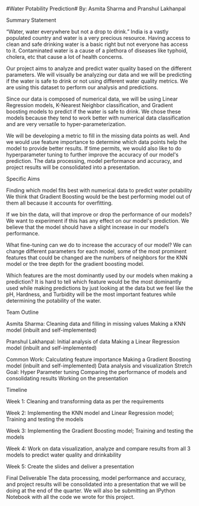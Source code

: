 #Water Potability Prediction#
By: Asmita Sharma and Pranshul Lakhanpal 

Summary Statement

“Water, water everywhere but not a drop to drink.” India is a vastly populated country and water is a very precious resource. Having access to clean and safe drinking water is a basic right but not everyone has access to it. Contaminated water is a cause of a plethora of diseases like typhoid, cholera, etc that cause a lot of health concerns.

Our project aims to analyze and predict water quality based on the different parameters. We will visually be analyzing our data and we will be predicting if the water is safe to drink or not using different water quality metrics. We are using this dataset to perform our analysis and predictions.

Since our data is composed of numerical data, we will be using Linear Regression models, K-Nearest Neighbor classification, and Gradient boosting models to predict if the water is safe to drink. We chose these models because they tend to work better with numerical data classification and are very versatile to hyper-parameterization. 

We will be developing a metric to fill in the missing data points as well. And we would use feature importance to determine which data points help the model to provide better results.  If time permits, we would also like to do hyperparameter tuning to further improve the accuracy of our model's prediction. The data processing, model performance and accuracy, and project results will be consolidated into a presentation.


Specific Aims

Finding which model fits best with numerical data to predict water potability
We think that Gradient Boosting would be the best performing model out of them all because it accounts for overfitting.

If we bin the data, will that improve or drop the performance of our models?
We want to experiment if this has any effect on our model's prediction. We believe that the model should have a slight increase in our model’s performance.

What fine-tuning can we do to increase the accuracy of our model? 
We can change different parameters for each model, some of the most prominent features that could be changed are the numbers of neighbors for the KNN model or the tree depth for the gradient boosting model.

Which features are the most dominantly used by our models when making a prediction?
It is hard to tell which feature would be the most dominantly used while making predictions by just looking at the data but we feel like the pH, Hardness, and Turbidity will be the most important features while determining the potability of the water.


Team Outline

Asmita Sharma:
Cleaning data and filling in missing values
Making a KNN model (inbuilt and self-implemented)

Pranshul Lakhanpal:
Initial analysis of data
Making a Linear Regression model (inbuilt and self-implemented)

Common Work:
Calculating feature importance
Making a Gradient Boosting model (inbuilt and self-implemented)
Data analysis and visualization
Stretch Goal: Hyper Parameter tuning
Comparing the performance of models and consolidating results
Working on the presentation


Timeline

Week 1: Cleaning and transforming data as per the requirements

Week 2: Implementing the KNN model and Linear Regression model; Training and testing the models

Week 3: Implementing the Gradient Boosting model; Training and testing the models

Week 4: Work on data visualization, analyze and compare results from all 3 models to predict water quality and drinkability

Week 5: Create the slides and deliver a presentation


Final Deliverable
The data processing, model performance and accuracy, and project results will be consolidated into a presentation that we will be doing at the end of the quarter. We will also be submitting an IPython Notebook with all the code we wrote for this project.





